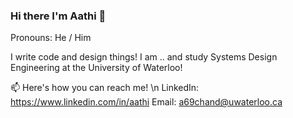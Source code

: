### Hi there I'm Aathi 👋

Pronouns: He / Him

I write code and design things! I am .. and study Systems Design Engineering at the University of Waterloo!


📫 Here's how you can reach me! \n
LinkedIn: https://www.linkedin.com/in/aathi
Email: a69chand@uwaterloo.ca

